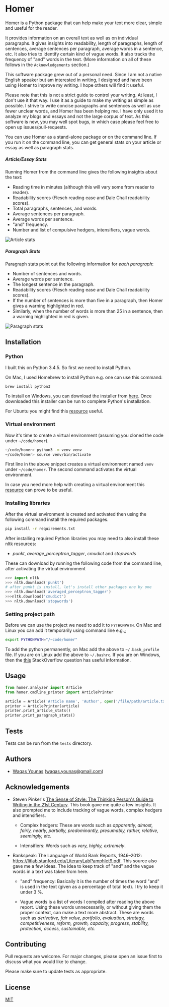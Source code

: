 # Homer

Homer is a Python package that can help make your text more clear, simple and useful for the reader.

It provides information on an overall text as well as on individual paragraphs. It gives insights into readability, length of paragraphs, length of sentences, average sentences per paragraph, average words in a sentence, etc. It also tries to identify certain kind of vague words. It also tracks the frequency of "and" words in the text. (More information on all of these follows in the `Acknowledgements` section.)

This software package grew out of a personal need. Since I am not a native English speaker but am interested in writing, I designed and have been using Homer to improve my writing. I hope others will find it useful.

Please note that this is not a strict guide to control your writing. At least, I don't use it that way. I use it as a guide to make my writing as simple as possible. I strive to write concise paragraphs and sentences as well as use fewer unclear words, and Homer has been helping me. I have only used it to analyze my blogs and essays and not the large corpus of text. As this software is new, you may well spot bugs, in which case please feel free to open up issues/pull-requests.

You can use Homer as a stand-alone package or on the command line. If you run it on the command line, you can get general stats on your article or essay as well as paragraph stats.

#####  Article/Essay Stats

Running Homer from the command line gives the following insights about the text:

* Reading time in minutes (although this will vary some from reader to reader).
* Readability scores (Flesch reading ease and Dale Chall readability scores).
* Total paragraphs, sentences, and words.
* Average sentences per paragraph.
* Average words per sentence.
* "and" frequency.
* Number and list of compulsive hedgers, intensifiers, vague words.


![Article stats](docs/article_stats.png)

##### Paragraph Stats

Paragraph stats point out the following information for _each paragraph_:

* Number of sentences and words.
* Average words per sentence.
* The longest sentence in the paragraph.
* Readability scores (Flesch reading ease and Dale Chall readability scores).
* If the number of sentences is more than five in a paragraph, then Homer gives a warning highlighted in red.
* Similarly, when the number of words is more than 25 in a sentence, then a warning highlighted in red is given.


![Paragraph stats](docs/paragraph_stats.png)

## Installation

### Python
I built this on Python 3.4.5. So first we need to install Python.

On Mac, I used Homebrew to install Python e.g. one can use this command:

```bash
brew install python3
```

To install on Windows, you can download the installer from [here](https://www.python.org/downloads/windows/). Once downloaded this installer can be run to complete Python's installation.

For Ubuntu you might find this [resource](https://askubuntu.com/questions/802279/how-to-install-python-3-4-5-from-apt) useful.


### Virtual environment

Now it's time to create a virtual environment (assuming you cloned the code under `~/code/homer`).

 ```bash
~/code/homer> python3 -m venv venv
~/code/homer> source venv/bin/activate
```
First line in the above snippet creates a virtual environment named `venv` under `~/code/homer`. The second command activates the virtual environment.

In case you need more help with creating a virtual environment this [resource](https://docs.python.org/3/library/venv.html) can prove to be useful.

### Installing libraries
After the virtual environment is created and activated then using the following command install the required packages.

```bash
pip install -r requirements.txt
```

After installing required Python libraries you may need to also install these nltk resources:
- _punkt_,  _average_perceptron_tagger_, _cmudict_ and _stopwords_

These can download by running the following code from the command line, after activating the virtual environment
```Python
>>> import nltk
>>> nltk.download('punkt')
# after punkt is install, let's install other packages one by one
>>> nltk.download('averaged_perceptron_tagger')
>>>nltk.download('cmudict')
>>> nltk.download('stopwords')
```

### Setting project path

Before we can use the project we need to add it to `PYTHONPATH`. On Mac and Linux
you can add it temporarily using command line e.g.,;

```bash
export PYTHONPATH="/~code/homer"
```
To add the python permanently, on Mac add the above to `~/.bash_profile` file. If you are on
Linux add the above to `~/.bashrc`. If you are on Windows, then the [this](https://stackoverflow.com/questions/3701646/how-to-add-to-the-pythonpath-in-windows-so-it-finds-my-modules-packages) StackOverflow question has useful information.

## Usage

```python
from homer.analyzer import Article
from homer.cmdline_printer import ArticlePrinter

article = Article('Article name', 'Author', open('/file/path/article.txt').read())
printer = ArticlePrinter(article)
printer.print_article_stats()
printer.print_paragraph_stats()
```

## Tests

Tests can be run from the `tests` directory.

## Authors

* [Waqas Younas](http://blog.wyounas.com) (waqas.younas@gmail.com)


## Acknowledgements

* Steven Pinker's [The Sense of Style: The Thinking Person's Guide to Writing in the 21st Century](https://www.amazon.com/Sense-Style-Thinking-Persons-Writing/dp/0143127799). This book gave me quite a few insights. It also prompted me to include tracking of vague words, complex hedgers and intensifiers.

  - Complex hedgers: These are words such as _apparently, almost, fairly, nearly, partially, predominantly, presumably, rather, relative, seemingly, etc._

  - Intensifiers: Words such as _very, highly, extremely_.

* Bankspeak:
The Language
of World Bank Reports,
1946–2012: https://litlab.stanford.edu/LiteraryLabPamphlet9.pdf. This source also gave me a few ideas. The idea to keep track of "and" and the vague words in a text was taken from here.

    -  "and" frequency: Basically it is the number of times the word "and" is used in the text (given as a percentage of total text). I try to keep it under 3 %.

    - Vague words is a list of words I compiled after reading the above report.  Using these words unnecessarily, or without giving them the proper context, can make a text more abstract. These are words such as _derivative, fair value, portfolio, evaluation, strategy, competitiveness, reform, growth, capacity, progress, stability, protection, access, sustainable, etc._


## Contributing
Pull requests are welcome. For major changes, please open an issue first to discuss what you would like to change.

Please make sure to update tests as appropriate.

## License
[MIT](https://choosealicense.com/licenses/mit/)
